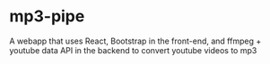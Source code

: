 # mp3-pipe
A webapp that uses React, Bootstrap in the front-end, and  ffmpeg + youtube data API in the backend to convert youtube videos to mp3
